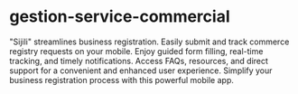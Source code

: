 # gestion-service-commercial
"Sijili" streamlines business registration. Easily submit and track commerce registry requests on your mobile. Enjoy guided form filling, real-time tracking, and timely notifications. Access FAQs, resources, and direct support for a convenient and enhanced user experience. Simplify your business registration process with this powerful mobile app.
